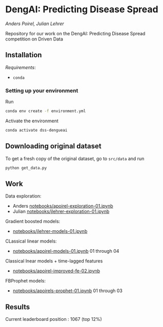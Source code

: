 # DengAI: Predicting Disease Spread
*Anders Poirel, Julian Lehrer*

Repository for our work on the  DengAI: Predicting Disease Spread competition on Driven Data

## Installation

*Requirements*:
- `conda`

### Setting up your environment

Run
```bash
conda env create -f environment.yml
```
Activate the environment
```bash
conda activate dss-dengueai
```

## Downloading original dataset
To get a fresh copy of the original dataset, go to `src/data` and run
```bash
python get_data.py
```

## Work

Data exploration:
- Anders [notebooks/apoirel-exploration-01.ipynb](notebooks/apoirel-exploration-01.ipynb)
- Julian [notebooks/jlehrer-exploration-01.ipynb](notebooks/jlehrer-exploration-01.ipynb)

Gradient boosted models:
- [notebooks/jlehrer-models-01.ipynb](notebooks/jlehrer-models-01.ipynb)

CLassical linear models:
- [notebooks/apoirel-models-01.ipynb](notebooks/apoirel-models-01.ipynb) 01 through 04

Classical lnear models + time-lagged features
 - [notebooks/apoirel-improved-fe-02.ipynb](notebooks/apoirel-improved-fe-02.ipynb)

FBProphet models:
- [notebooks/apoirels-prophet-01.ipynb](notebooks/apoirel-prophet-01.ipynb) 01 through 03

## Results

Current leaderboard position : 1067 (top 12%)
